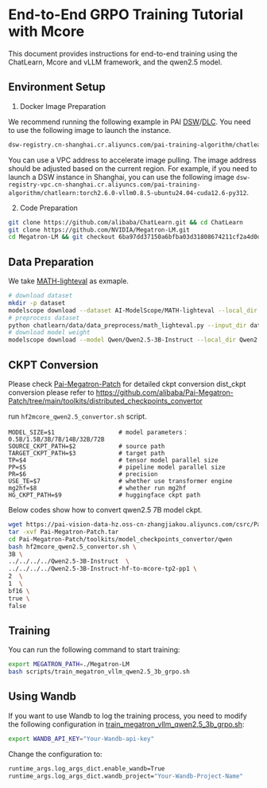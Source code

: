 # End-to-End GRPO Training Tutorial with Mcore

This document provides instructions for end-to-end training using the ChatLearn, Mcore and vLLM framework, and the qwen2.5 model.

## Environment Setup
1. Docker Image Preparation

We recommend running the following example in PAI [DSW](https://help.aliyun.com/zh/pai/user-guide/create-and-manage-dsw-instances/)/[DLC](https://help.aliyun.com/zh/pai/user-guide/create-a-training-task?spm=a2c4g.11186623.help-menu-30347.d_3_3_5_5.2dfb1925l3QjwG). You need to use the following image to launch the instance.
```bash
dsw-registry.cn-shanghai.cr.aliyuncs.com/pai-training-algorithm/chatlearn:torch2.6.0-vllm0.8.5-ubuntu24.04-cuda12.6-py312
```

You can use a VPC address to accelerate image pulling. The image address should be adjusted based on the current region. For example, if you need to launch a DSW instance in Shanghai, you can use the following image `dsw-registry-vpc.cn-shanghai.cr.aliyuncs.com/pai-training-algorithm/chatlearn:torch2.6.0-vllm0.8.5-ubuntu24.04-cuda12.6-py312`.

2. Code Preparation

```bash
git clone https://github.com/alibaba/ChatLearn.git && cd ChatLearn
git clone https://github.com/NVIDIA/Megatron-LM.git
cd Megatron-LM && git checkout 6ba97dd37150a6bfba03d31808674211cf2a4d0d
```

## Data Preparation
We take [MATH-lighteval](https://www.modelscope.cn/datasets/AI-ModelScope/MATH-lighteval) as exmaple.
```bash
# download dataset
mkdir -p dataset
modelscope download --dataset AI-ModelScope/MATH-lighteval --local_dir dataset/MATH-lighteval
# preprocess dataset
python chatlearn/data/data_preprocess/math_lighteval.py --input_dir dataset/MATH-lighteval --local_dir dataset/MATH-lighteval
# download model weight
modelscope download --model Qwen/Qwen2.5-3B-Instruct --local_dir Qwen2.5-3B-Instruct
```

## CKPT Conversion

Please check [Pai-Megatron-Patch](https://github.com/alibaba/Pai-Megatron-Patch) for detailed ckpt conversion
dist_ckpt conversion please refer to https://github.com/alibaba/Pai-Megatron-Patch/tree/main/toolkits/distributed_checkpoints_convertor

run `hf2mcore_qwen2.5_convertor.sh` script.
```
MODEL_SIZE=$1                  # model parameters：0.5B/1.5B/3B/7B/14B/32B/72B
SOURCE_CKPT_PATH=$2            # source path
TARGET_CKPT_PATH=$3            # target path
TP=$4                          # tensor model parallel size
PP=$5                          # pipeline model parallel size
PR=$6                          # precision
USE_TE=$7                      # whether use transformer engine
mg2hf=$8                       # whether run mg2hf
HG_CKPT_PATH=$9                # huggingface ckpt path
```

Below codes show how to convert qwen2.5 7B model ckpt.
```bash
wget https://pai-vision-data-hz.oss-cn-zhangjiakou.aliyuncs.com/csrc/Pai-Megatron-Patch.tar
tar -xvf Pai-Megatron-Patch.tar
cd Pai-Megatron-Patch/toolkits/model_checkpoints_convertor/qwen
bash hf2mcore_qwen2.5_convertor.sh \
3B \
../../../../Qwen2.5-3B-Instruct  \
../../../../Qwen2.5-3B-Instruct-hf-to-mcore-tp2-pp1 \
2  \
1  \
bf16 \
true \
false 
```

## Training
You can run the following command to start training:

```bash
export MEGATRON_PATH=./Megatron-LM
bash scripts/train_megatron_vllm_qwen2.5_3b_grpo.sh
```

## Using Wandb
If you want to use Wandb to log the training process, you need to modify the following configuration in [train_megatron_vllm_qwen2.5_3b_grpo.sh](../../../scripts/train_megatron_vllm_qwen2.5_3b_grpo.sh):

```bash
export WANDB_API_KEY="Your-Wandb-api-key"
```
Change the configuration to:
```bash
runtime_args.log_args_dict.enable_wandb=True
runtime_args.log_args_dict.wandb_project="Your-Wandb-Project-Name"
```